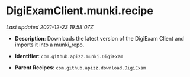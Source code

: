 # DigiExamClient.munki.recipe

_Last updated 2021-12-23 19:58:07Z_

- **Description**: Downloads the latest version of the DigiExam Client and imports it into a munki_repo.

- **Identifier**: `com.github.apizz.munki.DigiExam`

- **Parent Recipes**: `com.github.apizz.download.DigiExam`